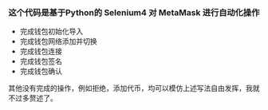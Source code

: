 ### 这个代码是基于Python的 Selenium4 对 MetaMask 进行自动化操作

- 完成钱包初始化导入
- 完成钱包网络添加并切换
- 完成钱包连接
- 完成钱包签名
- 完成钱包确认

其他没有完成的操作，例如拒绝，添加代币，均可以模仿上述写法自由发挥，我就不过多赘述了。
